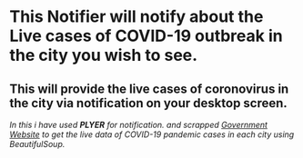 # This Notifier will notify about the Live cases of COVID-19 outbreak in the city you wish to see.
## This will provide the live cases of coronovirus in the city via notification on your desktop screen.

_In this i have used **PLYER** for notification._
_and scrapped [Government Website](https://www.mohfw.gov.in/) to get the live data of COVID-19 pandemic cases in each city using BeautifulSoup._ 
